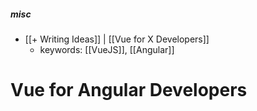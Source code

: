 
##### misc
- [[+ Writing Ideas]]  | [[Vue for X Developers]]
	- keywords: [[VueJS]], [[Angular]]

# Vue for Angular Developers
